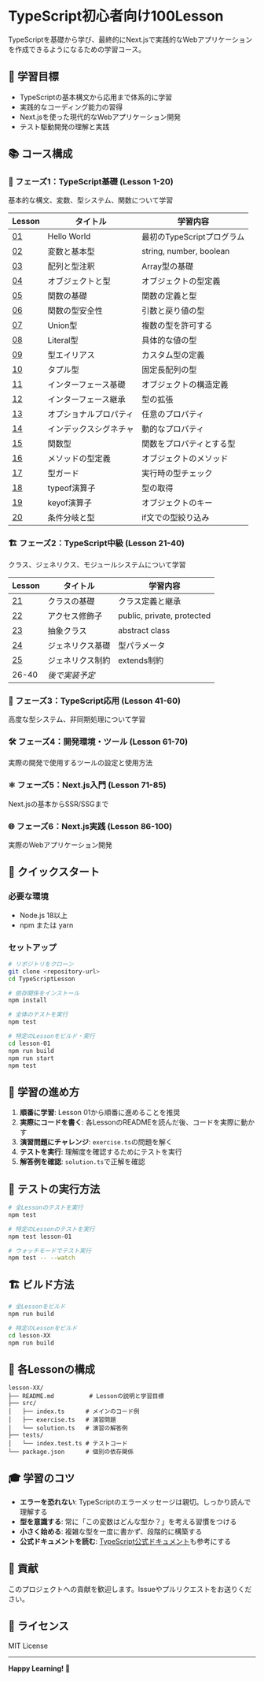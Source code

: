# TypeScript初心者向け100Lesson

TypeScriptを基礎から学び、最終的にNext.jsで実践的なWebアプリケーションを作成できるようになるための学習コース。

## 🎯 学習目標
- TypeScriptの基本構文から応用まで体系的に学習
- 実践的なコーディング能力の習得
- Next.jsを使った現代的なWebアプリケーション開発
- テスト駆動開発の理解と実践

## 📚 コース構成

### 📖 フェーズ1：TypeScript基礎 (Lesson 1-20)
基本的な構文、変数、型システム、関数について学習

| Lesson | タイトル | 学習内容 |
|--------|---------|----------|
| [01](lesson-01/) | Hello World | 最初のTypeScriptプログラム |
| [02](lesson-02/) | 変数と基本型 | string, number, boolean |
| [03](lesson-03/) | 配列と型注釈 | Array型の基礎 |
| [04](lesson-04/) | オブジェクトと型 | オブジェクトの型定義 |
| [05](lesson-05/) | 関数の基礎 | 関数の定義と型 |
| [06](lesson-06/) | 関数の型安全性 | 引数と戻り値の型 |
| [07](lesson-07/) | Union型 | 複数の型を許可する |
| [08](lesson-08/) | Literal型 | 具体的な値の型 |
| [09](lesson-09/) | 型エイリアス | カスタム型の定義 |
| [10](lesson-10/) | タプル型 | 固定長配列の型 |
| [11](lesson-11/) | インターフェース基礎 | オブジェクトの構造定義 |
| [12](lesson-12/) | インターフェース継承 | 型の拡張 |
| [13](lesson-13/) | オプショナルプロパティ | 任意のプロパティ |
| [14](lesson-14/) | インデックスシグネチャ | 動的なプロパティ |
| [15](lesson-15/) | 関数型 | 関数をプロパティとする型 |
| [16](lesson-16/) | メソッドの型定義 | オブジェクトのメソッド |
| [17](lesson-17/) | 型ガード | 実行時の型チェック |
| [18](lesson-18/) | typeof演算子 | 型の取得 |
| [19](lesson-19/) | keyof演算子 | オブジェクトのキー |
| [20](lesson-20/) | 条件分岐と型 | if文での型絞り込み |

### 🏗️ フェーズ2：TypeScript中級 (Lesson 21-40)
クラス、ジェネリクス、モジュールシステムについて学習

| Lesson | タイトル | 学習内容 |
|--------|---------|----------|
| [21](lesson-21/) | クラスの基礎 | クラス定義と継承 |
| [22](lesson-22/) | アクセス修飾子 | public, private, protected |
| [23](lesson-23/) | 抽象クラス | abstract class |
| [24](lesson-24/) | ジェネリクス基礎 | 型パラメータ |
| [25](lesson-25/) | ジェネリクス制約 | extends制約 |
| 26-40 | *後で実装予定* | |

### 🚀 フェーズ3：TypeScript応用 (Lesson 41-60)
高度な型システム、非同期処理について学習

### 🛠️ フェーズ4：開発環境・ツール (Lesson 61-70)
実際の開発で使用するツールの設定と使用方法

### ⚛️ フェーズ5：Next.js入門 (Lesson 71-85)
Next.jsの基本からSSR/SSGまで

### 🌐 フェーズ6：Next.js実践 (Lesson 86-100)
実際のWebアプリケーション開発

## 🚀 クイックスタート

### 必要な環境
- Node.js 18以上
- npm または yarn

### セットアップ
```bash
# リポジトリをクローン
git clone <repository-url>
cd TypeScriptLesson

# 依存関係をインストール
npm install

# 全体のテストを実行
npm test

# 特定のLessonをビルド・実行
cd lesson-01
npm run build
npm run start
npm test
```

## 📝 学習の進め方

1. **順番に学習**: Lesson 01から順番に進めることを推奨
2. **実際にコードを書く**: 各LessonのREADMEを読んだ後、コードを実際に動かす
3. **演習問題にチャレンジ**: `exercise.ts`の問題を解く
4. **テストを実行**: 理解度を確認するためにテストを実行
5. **解答例を確認**: `solution.ts`で正解を確認

## 🧪 テストの実行方法

```bash
# 全Lessonのテストを実行
npm test

# 特定のLessonのテストを実行
npm test lesson-01

# ウォッチモードでテスト実行
npm test -- --watch
```

## 🏗️ ビルド方法

```bash
# 全Lessonをビルド
npm run build

# 特定のLessonをビルド
cd lesson-XX
npm run build
```

## 📖 各Lessonの構成

```
lesson-XX/
├── README.md          # Lessonの説明と学習目標
├── src/
│   ├── index.ts      # メインのコード例
│   ├── exercise.ts   # 演習問題
│   └── solution.ts   # 演習の解答例
├── tests/
│   └── index.test.ts # テストコード
└── package.json      # 個別の依存関係
```

## 🎓 学習のコツ

- **エラーを恐れない**: TypeScriptのエラーメッセージは親切。しっかり読んで理解する
- **型を意識する**: 常に「この変数はどんな型か？」を考える習慣をつける
- **小さく始める**: 複雑な型を一度に書かず、段階的に構築する
- **公式ドキュメントを読む**: [TypeScript公式ドキュメント](https://www.typescriptlang.org/)も参考にする

## 🤝 貢献

このプロジェクトへの貢献を歓迎します。Issueやプルリクエストをお送りください。

## 📄 ライセンス

MIT License

---

**Happy Learning! 🚀**